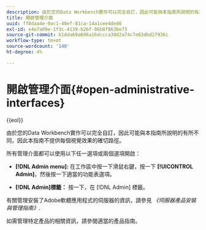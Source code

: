 ```yaml
---
description: 由於您的Data Workbench實作可以完全自訂，因此可能與本指南所說明的有所不同，因此本指南不提供每個視覺效果的確切路徑。
title: 開啟管理介面
uuid: ff8daa4e-9ac1-40ef-81ca-14a1cee4ded6
exl-id: e4e7a09e-1f3c-4139-b26f-96b8f863be73
source-git-commit: b1dda69a606a16dccca30d2a74c7e63dbd27936c
workflow-type: tm+mt
source-wordcount: '140'
ht-degree: 4%

---
```


# 開啟管理介面{#open-administrative-interfaces}

{{eol}}

由於您的Data Workbench實作可以完全自訂，因此可能與本指南所說明的有所不同，因此本指南不提供每個視覺效果的確切路徑。

所有管理介面都可以使用以下任一選項或兩個選項開啟：

* **[!DNL Admin menu]:** 在工作區中按一下滑鼠右鍵，按一下 **[!UICONTROL Admin]**，然後按一下適當的功能表選項。

* **[!DNL Admin]標籤：** 按一下，在 [!DNL Admin] 標籤。

有關管理安裝了Adobe軟體應用程式的伺服器的資訊，請參見 *《伺服器產品安裝與管理指南》*.

如需管理特定產品的相關資訊，請參閱適當的產品指南。
